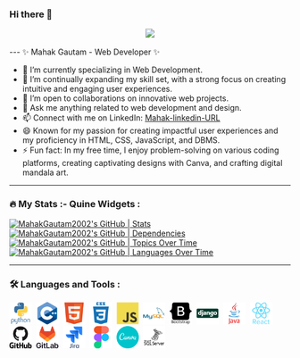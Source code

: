 
<!--
**MahakGautam2002/MahakGautam2002** is a ✨ _special_ ✨ repository because its `README.md` (this file) appears on your GitHub profile.
-->


### Hi there 👋

<!--<div id="header" align="center">
  <img src="https://media.tenor.com/kjXMU4dl8lAAAAAM/hello-world.gif" width="100"/>
</div>
<div id="badges" align="center">
  <a href=[your-linkedin-URL](https://www.linkedin.com/in/mahak-gautam-08a97b188/)>
     <img src="https://img.shields.io/badge/LinkedIn-blue?style=for-the-badge&logo=linkedin&logoColor=white" alt="LinkedIn Badge"/>
    <img src="https://github.com/devicons/devicon/blob/master/icons/linkedin/linkedin-original.svg" alt="LinkedIn Badge" title="Linkedin" width="50" height="50" /> 
  </a>
</div> -->


<div align="center">
  <img src="https://steamuserimages-a.akamaihd.net/ugc/1631947648964785474/81CBA15178466DD47195A239232202E78987B714/?imw=637&imh=358&ima=fit&impolicy=Letterbox&imcolor=%23000000&letterbox=true"/>
</div>

--- ✨ Mahak Gautam - Web Developer ✨

- 🔭 I’m currently specializing in Web Development.
- 🌱 I’m continually expanding my skill set, with a strong focus on creating intuitive and engaging user experiences.
- 👯 I’m open to collaborations on innovative web projects.
- 💬 Ask me anything related to web development and design.
- 📫 Connect with me on LinkedIn: [Mahak-linkedin-URL](https://www.linkedin.com/in/mahak-gautam-08a97b188/)
- 😄 Known for my passion for creating impactful user experiences and my proficiency in HTML, CSS, JavaScript, and DBMS.
- ⚡ Fun fact: In my free time, I enjoy problem-solving on various coding platforms, creating captivating designs with Canva, and crafting digital mandala art.


---
### :fire: My Stats :- Quine Widgets :

[![MahakGautam2002's GitHub | Stats](https://stats.quine.sh/MahakGautam2002/github?theme=dark)](https://quine.sh?utm_source=widgets&utm_campaign=MahakGautam2002)
[![MahakGautam2002's GitHub | Dependencies](https://stats.quine.sh/MahakGautam2002/dependencies?theme=light)](https://quine.sh?utm_source=widgets&utm_campaign=MahakGautam2002)
[![MahakGautam2002's GitHub | Topics Over Time](https://stats.quine.sh/MahakGautam2002/topics-over-time?theme=light)](https://quine.sh?utm_source=widgets&utm_campaign=MahakGautam2002)
[![MahakGautam2002's GitHub | Languages Over Time](https://stats.quine.sh/MahakGautam2002/languages-over-time?theme=dark)](https://quine.sh?utm_source=widgets&utm_campaign=MahakGautam2002)

---

### :hammer_and_wrench: Languages and Tools :
<div>
  <img src="https://github.com/devicons/devicon/blob/master/icons/python/python-original-wordmark.svg" title="Python" alt="Python" width="40" height="40"/>&nbsp;
  <img src="https://github.com/devicons/devicon/blob/master/icons/cplusplus/cplusplus-original.svg" title="C++" alt="C++" width="40" height="40"/>&nbsp;
  <img src="https://github.com/devicons/devicon/blob/master/icons/html5/html5-original.svg" title="HTML/HTML5" alt="HTML/HTML5" width="40" height="40"/>&nbsp;
  <img src="https://github.com/devicons/devicon/blob/master/icons/css3/css3-plain-wordmark.svg" title="CSS/CSS3" alt="CSS/CSS3" width="40" height="40"/>&nbsp;
  <img src="https://github.com/devicons/devicon/blob/master/icons/javascript/javascript-original.svg" title="JavaScript" alt="JavaScript" width="40" height="40"/>&nbsp;
  <img src="https://github.com/devicons/devicon/blob/master/icons/mysql/mysql-original-wordmark.svg" title="MySQL" alt="MySQL" width="40" height="40"/>&nbsp;
  <img src="https://github.com/devicons/devicon/blob/master/icons/bootstrap/bootstrap-plain-wordmark.svg" title="Bootstrap" alt="Bootstrap" width="40" height="40"/>&nbsp;
  <img src="https://github.com/devicons/devicon/blob/master/icons/django/django-original.svg" title="Django" alt="Django" width="40" height="40"/>&nbsp;
  <img src="https://github.com/devicons/devicon/blob/master/icons/java/java-original-wordmark.svg" title="Java" alt="Java" width="40" height="40"/>&nbsp;
  <img src="https://github.com/devicons/devicon/blob/master/icons/react/react-original-wordmark.svg" title="React JS" alt="React JS" width="40" height="40"/>&nbsp;
  <img src="https://github.com/devicons/devicon/blob/master/icons/github/github-original-wordmark.svg" title="GitHub" alt="GitHub" width="40" height="40"/>&nbsp;
  <img src="https://github.com/devicons/devicon/blob/master/icons/gitlab/gitlab-original-wordmark.svg" title="GitLab" alt="GitLab" width="40" height="40"/>&nbsp;
  <img src="https://github.com/devicons/devicon/blob/master/icons/jira/jira-original-wordmark.svg" title="JIRA" alt="JIRA" width="40" height="40"/>&nbsp;
  <img src="https://github.com/devicons/devicon/blob/master/icons/figma/figma-original.svg" title="Figma" alt="Figma" width="40" height="40"/>&nbsp;
  <img src="https://github.com/devicons/devicon/blob/master/icons/canva/canva-original.svg" title="Canva" alt="Canva" width="40" height="40"/>&nbsp;
  <img src="https://github.com/devicons/devicon/blob/master/icons/microsoftsqlserver/microsoftsqlserver-plain-wordmark.svg" title="MS Office" alt="MS Office" width="40" height="40"/>&nbsp;
</div>
